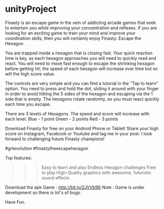 # unityProject

Finasty is an escape game in the vein of addicting arcade games that seek to entertain you while improving your concentration and reflexes. If you are looking for an exciting game to train your mind and improve your coordination skills, then you will certainly enjoy Finasty: Escape the Hexagon.

You are trapped inside a hexagon that is closing fast. Your quick reaction time is key, as each hexagon approaches you will need to quickly read and react. You will need to move fast enough to escape the shrinking hexagon before getting hit; the speed of each hexagon will increase over time but so will the high score value.

The controls are very simple and you can find a tutorial in the "Tap to learn" option. You need to press and hold the dot, sliding it around with your finger in order to avoid hitting the 5 sides of the hexagon and escaping via the 1 side that is empty. The hexagons rotate randomly, so you must react quickly each time you escape.

There are 3 levels of Hexagons. The speed and score will increase with each level.
Blue - 1 point
Green - 2 points
Red - 3 points

Download Finasty for free on your Android Phone or Tablet! Share your high score on Instagram, Facebook or Youtube and tag me in your post. I look forward to challenging future Finasty champions!

#grtevolution
#finastytheescapehexagon


Top features:

>>> Easy to learn and play
>>> Endless Hexagon challenges
>>> Free to play
>>> High-Quality graphics with awesome, futuristic sound effects

Download the apk Game : http://bit.ly/2JVVb96
Note : Game is under development so there is lot's of bugs.

Have Fun.
